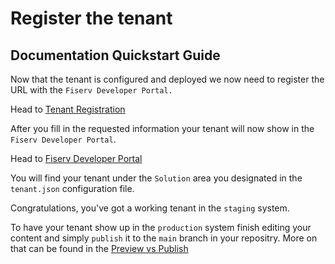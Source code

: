 # Register the tenant

## Documentation Quickstart Guide

Now that the tenant is configured and deployed we now need to register the URL with the `Fiserv Developer Portal.`

Head to [Tenant Registration](https://developer.fiserv.com/tenant)

After you fill in the requested information your tenant will now show in the `Fiserv Developer Portal`.

Head to [Fiserv Developer Portal](https://developer.fiserv.com)

You will find your tenant under the `Solution` area you designated in the `tenant.json` configuration file.

Congratulations, you've got a working tenant in the `staging` system.

To have your tenant show up in the `production` system finish editing your content and simply `publish` it to the `main` branch in your repositry.  More on that can be found in the [Preview vs Publish](docs/getting-started/preview-and-publish-content/preview-and-publish.md)